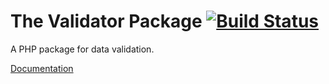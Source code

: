# The Validator Package [![Build Status](https://travis-ci.org/eddieajau/validator.png?branch=master)](https://travis-ci.org/eddieajau/validator)

A PHP package for data validation.

[Documentation](http://eddieajau.github.io/validator/)

